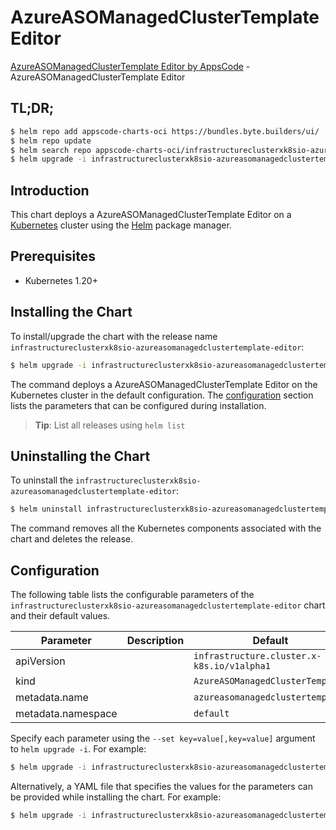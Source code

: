 # AzureASOManagedClusterTemplate Editor

[AzureASOManagedClusterTemplate Editor by AppsCode](https://appscode.com) - AzureASOManagedClusterTemplate Editor

## TL;DR;

```bash
$ helm repo add appscode-charts-oci https://bundles.byte.builders/ui/
$ helm repo update
$ helm search repo appscode-charts-oci/infrastructureclusterxk8sio-azureasomanagedclustertemplate-editor --version=v0.8.0
$ helm upgrade -i infrastructureclusterxk8sio-azureasomanagedclustertemplate-editor appscode-charts-oci/infrastructureclusterxk8sio-azureasomanagedclustertemplate-editor -n default --create-namespace --version=v0.8.0
```

## Introduction

This chart deploys a AzureASOManagedClusterTemplate Editor on a [Kubernetes](http://kubernetes.io) cluster using the [Helm](https://helm.sh) package manager.

## Prerequisites

- Kubernetes 1.20+

## Installing the Chart

To install/upgrade the chart with the release name `infrastructureclusterxk8sio-azureasomanagedclustertemplate-editor`:

```bash
$ helm upgrade -i infrastructureclusterxk8sio-azureasomanagedclustertemplate-editor appscode-charts-oci/infrastructureclusterxk8sio-azureasomanagedclustertemplate-editor -n default --create-namespace --version=v0.8.0
```

The command deploys a AzureASOManagedClusterTemplate Editor on the Kubernetes cluster in the default configuration. The [configuration](#configuration) section lists the parameters that can be configured during installation.

> **Tip**: List all releases using `helm list`

## Uninstalling the Chart

To uninstall the `infrastructureclusterxk8sio-azureasomanagedclustertemplate-editor`:

```bash
$ helm uninstall infrastructureclusterxk8sio-azureasomanagedclustertemplate-editor -n default
```

The command removes all the Kubernetes components associated with the chart and deletes the release.

## Configuration

The following table lists the configurable parameters of the `infrastructureclusterxk8sio-azureasomanagedclustertemplate-editor` chart and their default values.

|     Parameter      | Description |                        Default                        |
|--------------------|-------------|-------------------------------------------------------|
| apiVersion         |             | <code>infrastructure.cluster.x-k8s.io/v1alpha1</code> |
| kind               |             | <code>AzureASOManagedClusterTemplate</code>           |
| metadata.name      |             | <code>azureasomanagedclustertemplate</code>           |
| metadata.namespace |             | <code>default</code>                                  |


Specify each parameter using the `--set key=value[,key=value]` argument to `helm upgrade -i`. For example:

```bash
$ helm upgrade -i infrastructureclusterxk8sio-azureasomanagedclustertemplate-editor appscode-charts-oci/infrastructureclusterxk8sio-azureasomanagedclustertemplate-editor -n default --create-namespace --version=v0.8.0 --set apiVersion=infrastructure.cluster.x-k8s.io/v1alpha1
```

Alternatively, a YAML file that specifies the values for the parameters can be provided while
installing the chart. For example:

```bash
$ helm upgrade -i infrastructureclusterxk8sio-azureasomanagedclustertemplate-editor appscode-charts-oci/infrastructureclusterxk8sio-azureasomanagedclustertemplate-editor -n default --create-namespace --version=v0.8.0 --values values.yaml
```
